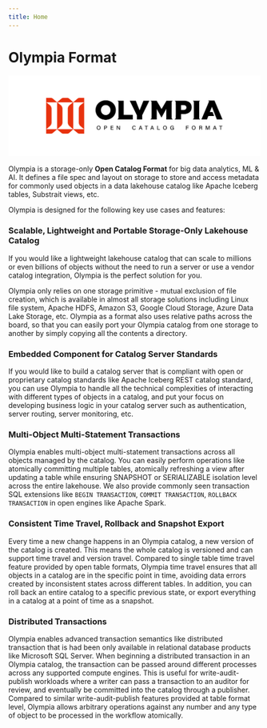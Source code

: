 ```yaml
---
title: Home
---
```


# Olympia Format

![logo](./logo/wide.png)

Olympia is a storage-only **Open Catalog Format** for big data analytics, ML & AI. 
It defines a file spec and layout on storage to store and access metadata 
for commonly used objects in a data lakehouse catalog like Apache Iceberg tables, Substrait views, etc.

Olympia is designed for the following key use cases and features:

### Scalable, Lightweight and Portable Storage-Only Lakehouse Catalog

If you would like a lightweight lakehouse catalog that can scale to millions or even billions of objects
without the need to run a server or use a vendor catalog integration,
Olympia is the perfect solution for you.

Olympia only relies on one storage primitive - mutual exclusion of file creation, which is available in almost all
storage solutions including Linux file system, Apache HDFS, Amazon S3, Google Cloud Storage,
Azure Data Lake Storage, etc.
Olympia as a format also uses relative paths across the board, 
so that you can easily port your Olympia catalog from one storage to another by simply copying all the contents a directory.

### Embedded Component for Catalog Server Standards

If you would like to build a catalog server that is compliant with 
open or proprietary catalog standards like Apache Iceberg REST catalog standard,
you can use Olympia to handle all the technical complexities of interacting with different types of objects in a catalog,
and put your focus on developing business logic in your catalog server such as authentication, 
server routing, server monitoring, etc.

### Multi-Object Multi-Statement Transactions

Olympia enables multi-object multi-statement transactions across all objects managed by the catalog.
You can easily perform operations like atomically committing multiple tables, 
atomically refreshing a view after updating a table while ensuring 
SNAPSHOT or SERIALIZABLE isolation level across the entire lakehouse.
We also provide commonly seen transaction SQL extensions like
`BEGIN TRANSACTION`, `COMMIT TRANSACTION`, `ROLLBACK TRANSACTION` in open engines like Apache Spark.

### Consistent Time Travel, Rollback and Snapshot Export

Every time a new change happens in an Olympia catalog, a new version of the catalog is created.
This means the whole catalog is versioned and can support time travel and version travel.
Compared to single table time travel feature provided by open table formats, 
Olympia time travel ensures that all objects in a catalog are in the specific point in time,
avoiding data errors created by inconsistent states across different tables.
In addition, you can roll back an entire catalog to a specific previous state,
or export everything in a catalog at a point of time as a snapshot.

### Distributed Transactions

Olympia enables advanced transaction semantics like distributed transaction 
that is had been only available in relational database products like Microsoft SQL Server.
When beginning a distributed transaction in an Olympia catalog,
the transaction can be passed around different processes across any supported compute engines.
This is useful for write-audit-publish workloads where a writer can pass a transaction to an auditor for review,
and eventually be committed into the catalog through a publisher.
Compared to similar write-audit-publish features provided at table format level,
Olympia allows arbitrary operations against any number and any type of object 
to be processed in the workflow atomically.